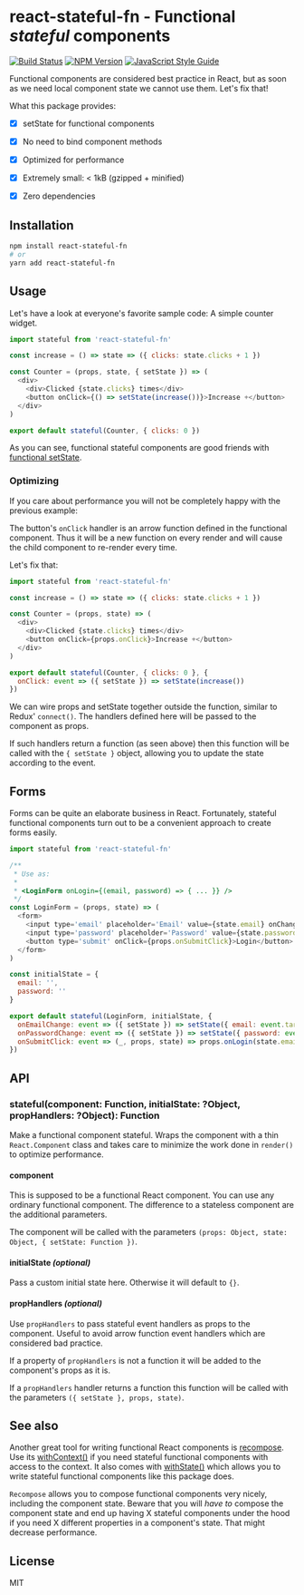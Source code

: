 # react-stateful-fn - Functional *stateful* components

[![Build Status](https://travis-ci.org/andywer/react-stateful-fn.svg?branch=master)](https://travis-ci.org/andywer/react-stateful-fn)
[![NPM Version](https://img.shields.io/npm/v/react-stateful-fn.svg)](https://www.npmjs.com/package/react-stateful-fn)
[![JavaScript Style Guide](https://img.shields.io/badge/code%20style-standard-brightgreen.svg)](http://standardjs.com/)

Functional components are considered best practice in React, but as soon as we need local component state we cannot use them. Let's fix that!

What this package provides:

- [x] setState for functional components
- [x] No need to bind component methods
- [x] Optimized for performance
- [x] Extremely small: < 1kB (gzipped + minified)
- [x] Zero dependencies


## Installation

```sh
npm install react-stateful-fn
# or
yarn add react-stateful-fn
```


## Usage

Let's have a look at everyone's favorite sample code: A simple counter widget.

```js
import stateful from 'react-stateful-fn'

const increase = () => state => ({ clicks: state.clicks + 1 })

const Counter = (props, state, { setState }) => (
  <div>
    <div>Clicked {state.clicks} times</div>
    <button onClick={() => setState(increase())}>Increase +</button>
  </div>
)

export default stateful(Counter, { clicks: 0 })
```

As you can see, functional stateful components are good friends with [functional setState](https://medium.freecodecamp.com/functional-setstate-is-the-future-of-react-374f30401b6b).

### Optimizing

If you care about performance you will not be completely happy with the previous example:

The button's `onClick` handler is an arrow function defined in the functional component. Thus it will be a new function on every render and will cause the child component to re-render every time.

Let's fix that:

```js
import stateful from 'react-stateful-fn'

const increase = () => state => ({ clicks: state.clicks + 1 })

const Counter = (props, state) => (
  <div>
    <div>Clicked {state.clicks} times</div>
    <button onClick={props.onClick}>Increase +</button>
  </div>
)

export default stateful(Counter, { clicks: 0 }, {
  onClick: event => ({ setState }) => setState(increase())
})
```

We can wire props and setState together outside the function, similar to Redux' `connect()`.
The handlers defined here will be passed to the component as props.

If such handlers return a function (as seen above) then this function will be called with the `{ setState }` object, allowing you to update the state according to the event.


## Forms

Forms can be quite an elaborate business in React. Fortunately, stateful functional components turn out to be a convenient approach to create forms easily.

```js
import stateful from 'react-stateful-fn'

/**
 * Use as:
 *
 * <LoginForm onLogin={(email, password) => { ... }} />
 */
const LoginForm = (props, state) => (
  <form>
    <input type='email' placeholder='Email' value={state.email} onChange={props.onEmailChange} />
    <input type='password' placeholder='Password' value={state.password} onChange={props.onPasswordChange} />
    <button type='submit' onClick={props.onSubmitClick}>Login</button>
  </form>
)

const initialState = {
  email: '',
  password: ''
}

export default stateful(LoginForm, initialState, {
  onEmailChange: event => ({ setState }) => setState({ email: event.target.value }),
  onPasswordChange: event => ({ setState }) => setState({ password: event.target.value }),
  onSubmitClick: event => (_, props, state) => props.onLogin(state.email, state.password)
})
```


## API

### stateful(component: Function, initialState: ?Object, propHandlers: ?Object): Function

Make a functional component stateful. Wraps the component with a thin `React.Component` class and takes care to minimize the work done in `render()` to optimize performance.

#### component

This is supposed to be a functional React component. You can use any ordinary functional component. The difference to a stateless component are the additional parameters.

The component will be called with the parameters `(props: Object, state: Object, { setState: Function })`.

#### initialState *(optional)*

Pass a custom initial state here. Otherwise it will default to `{}`.

#### propHandlers *(optional)*

Use `propHandlers` to pass stateful event handlers as props to the component. Useful to avoid arrow function event handlers which are considered bad practice.

If a property of `propHandlers` is not a function it will be added to the component's props as it is.

If a `propHandlers` handler returns a function this function will be called with the parameters `({ setState }, props, state)`.


## See also

Another great tool for writing functional React components is [recompose](https://github.com/acdlite/recompose). Use its [withContext()](https://github.com/acdlite/recompose/blob/master/docs/API.md#withcontext) if you need stateful functional components with access to the context. It also comes with [withState()](https://github.com/acdlite/recompose/blob/master/docs/API.md#withstate) which allows you to write stateful functional components like this package does.

`Recompose` allows you to compose functional components very nicely, including the component state. Beware that you will *have to* compose the component state and end up having X stateful components under the hood if you need X different properties in a component's state. That might decrease performance.


## License

MIT
